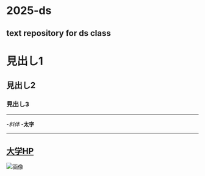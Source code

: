 # 2025-ds
text repository for ds class
---
# 見出し1
## 見出し2
### 見出し3

---
-_斜体_
-**太字**

---
[大学HP](https://www.ncu.ac.jp/)
---
![画像](https://www.nagoya-cu.ac.jp/sda/common/image/header-logo.png)


